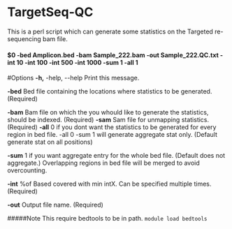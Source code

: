 # TargetSeq-QC
This is a perl script which can generate some statistics on the Targeted re-sequencing bam file.

#### $0 -bed Amplicon.bed -bam Sample_222.bam -out Sample_222.QC.txt -int 10 -int 100 -int 500 -int 1000 -sum 1 -all 1 
#Options
**-h,** -help, --help Print this message.

**-bed**    Bed file containing the locations where statistics to be generated. (Required)

**-bam**    Bam file on which the you whould like to generate the statistics, should be indexed. (Required)
**-sam**    Sam file for unmapping statistics. (Required)
**-all**    0 if you dont want the statistics to be generated for every region in bed file.
        -all 0 -sum 1 will generate aggregate stat only. (Default generate stat on all positions)

**-sum**    1 if you want aggregate entry for the whole bed file. (Default does not aggregate.)
Overlapping regions in bed file will be merged to avoid overcounting.

**-int**    %of Based covered with min intX. Can be specified multiple times. (Required)

**-out**    Output file name. (Required)

#####Note
This require bedtools to be in path. `module load bedtools`
